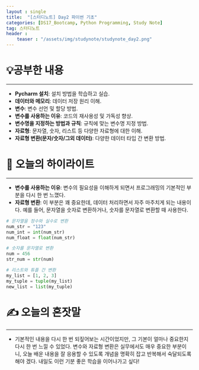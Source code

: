 ```yaml
---
layout : single
title:  "[스터디노트] Day2 파이썬 기초"
categories: [DS17_Bootcamp, Python Programming, Study Note]
tag: 스터디노트
header :
    teaser : "/assets/img/studynote/studynote_day2.png"
---
```



# 💡공부한 내용

---
- **Pycharm 설치**: 설치 방법을 학습하고 실습.
- **데이터와 메모리**: 데이터 저장 원리 이해.
- **변수**: 변수 선언 및 할당 방법.
- **변수를 사용하는 이유**: 코드의 재사용성 및 가독성 향상.
- **변수명을 지정하는 방법과 규칙**: 규칙에 맞는 변수명 지정 방법.
- **자료형**: 문자열, 숫자, 리스트 등 다양한 자료형에 대한 이해.
- **자료형 변환(문자/숫자/그외 데이터)**: 다양한 데이터 타입 간 변환 방법.

# 📝 오늘의 하이라이트

---

- **변수를 사용하는 이유**: 변수의 필요성을 이해하게 되면서 프로그래밍의 기본적인 부분을 다시 한 번 느꼈다.
- **자료형 변환**: 이 부분은 꽤 중요한데, 데이터 처리하면서 자주 마주치게 되는 내용이다. 예를 들어, 문자열을 숫자로 변환하거나, 숫자를 문자열로 변환할 때 사용한다.

```python
# 문자열을 정수와 실수로 변환
num_str = "123"
num_int = int(num_str)
num_float = float(num_str)

# 숫자를 문자열로 변환
num = 456
str_num = str(num)

# 리스트와 튜플 간 변환
my_list = [1, 2, 3]
my_tuple = tuple(my_list)
new_list = list(my_tuple)
```

# ✍️ 오늘의 혼잣말

---

- 기본적인 내용을 다시 한 번 되짚어보는 시간이었지만, 그 기본이 얼마나 중요한지 다시 한 번 느낄 수 있었다. 변수와 자료형 변환은 실무에서도 매우 중요한 부분이니, 오늘 배운 내용을 잘 응용할 수 있도록 개념을 명확히 잡고 반복해서 숙달되도록 해야 겠다. 내일도 이런 기분 좋은 학습을 이어나가고 싶다!